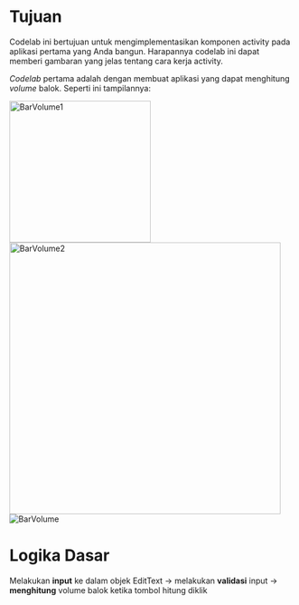 # Tujuan
Codelab ini bertujuan untuk mengimplementasikan komponen activity pada aplikasi pertama yang Anda bangun. Harapannya codelab ini dapat memberi gambaran yang jelas tentang cara kerja activity.

_Codelab_ pertama adalah dengan membuat aplikasi yang dapat menghitung _volume_ balok. Seperti ini tampilannya:

<img width="250" alt="BarVolume1" src="https://user-images.githubusercontent.com/68750843/115337031-7860af00-a1ca-11eb-9d93-9850022ad23b.png"> <img width="480" alt="BarVolume2" src="https://user-images.githubusercontent.com/68750843/115337072-90d0c980-a1ca-11eb-86a5-a0021c00f317.png">
![BarVolume](https://user-images.githubusercontent.com/68750843/115338835-dba01080-a1cd-11eb-8dca-59b4faf46e3f.gif)


# Logika Dasar
Melakukan __input__ ke dalam objek EditText -> melakukan __validasi__ input -> __menghitung__ volume balok ketika tombol hitung diklik